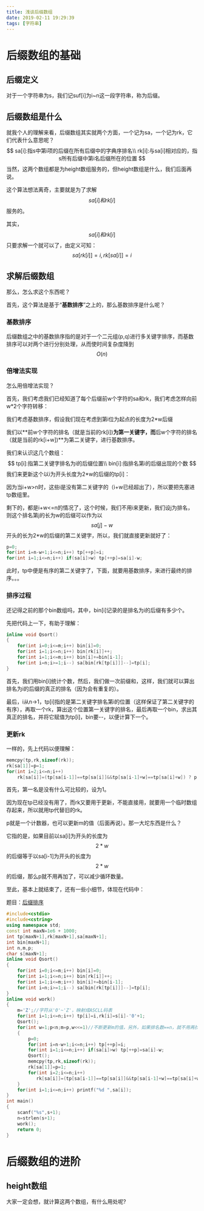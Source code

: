 ```yaml
---
title: 浅谈后缀数组
date: 2019-02-11 19:29:39
tags: [字符串]
---
```


# 后缀数组的基础

## 后缀定义

对于一个字符串为s，我们记suf[i]为i~n这一段字符串，称为后缀。

## 后缀数组是什么

就我个人的理解来看，后缀数组其实就两个方面，一个记为sa，一个记为rk，它们代表什么意思呢？
$$
sa[i]:指s中第i项的后缀在所有后缀中的字典序排名\\
rk[i]:与sa[i]相对应的，指s所有后缀中第i名后缀所在的位置
$$
当然，这两个数组都是为height数组服务的，但height数组是什么，我们后面再说。

这个算法想法离奇，主要就是为了求解$$sa[i]和rk[i]$$服务的。

其实，$$sa[i]和rk[i]$$只要求解一个就可以了，由定义可知：
$$
sa[rk[i]]=i,rk[sa[i]]=i
$$

## 求解后缀数组

那么，怎么求这个东西呢？

首先，这个算法是基于“**基数排序**”之上的，那么基数排序是什么呢？

### 基数排序

后缀数组之中的基数排序指的是对于一个二元组(p,q)进行多关键字排序，而基数排序可以对两个进行分别处理，从而使时间复杂度降到$$O(n)$$

### 倍增法实现

怎么用倍增法实现？

首先，我们考虑我们已经知道了每个后缀前w个字符的sa和rk，我们考虑怎样向前w*2个字符转移：

我们考虑基数排序，假设我们现在考虑到第i位为起点的长度为2*w后缀

我们以**前w个字符的排名（就是当前的rk[i])**为第一关键字，而**后w个字符的排名（就是当前的rk[i+w])**为第二关键字，进行基数排序。

我们来认识这几个数组：
$$
tp[i]:指第二关键字排名为i的后缀位置\\
bin[i]:指排名第i的后缀出现的个数
$$
我们来更新这个以i为开头长度为2*w的后缀的tp[i]：

因为当i+w>n时，这些i是没有第二关键字的（i+w已经超出了），所以要把先塞进tp数组里。

剩下的，都是i+w<=n的情况了，这个时候，我们不用i来更新，我们设j为排名，则这个排名第j的长为w的后缀可以作为以$$sa[j]-w$$开头的长为2*w的后缀的第二关键字，所以，我们就直接更新就好了：

```c++
p=0;
for(int i=n-w+1;i<=n;i++) tp[++p]=i;
for(int i=1;i<=n;i++) if(sa[i]>w) tp[++p]=sa[i]-w;
```

此时，tp中便是有序的第二关键字了，下面，就要用基数排序，来进行最终的排序。。。

### 排序过程

还记得之前的那个bin数组吗，其中，bin[i]记录的是排名为i的后缀有多少个。

先把代码上一下，有助于理解：

```c++
inline void Qsort()
{
    for(int i=0;i<=m;i++) bin[i]=0;
    for(int i=1;i<=n;i++) bin[rk[i]]++;
    for(int i=1;i<=m;i++) bin[i]+=bin[i-1];
    for(int i=n;i>=1;i--) sa[bin[rk[tp[i]]]--]=tp[i];
}
```

首先，我们用bin[i]统计个数，然后，我们做一次前缀和，这样，我们就可以算出排名为i的后缀的真正的排名（因为会有重复的）。

最后，i从n->1，tp[i]指的是第二关键字排名第i的位置（这样保证了第二关键字的有序），再取一个rk，算出这个位置第一关键字的排名，最后再取一个bin，求出其真正的排名，并将它赋值为tp[i]，bin要--，以便计算下一个。

### 更新rk

一样的，先上代码以便理解：

```cpp
memcpy(tp,rk,sizeof(rk));
rk[sa[1]]=p=1;
for(int i=2;i<=n;i++)
   	rk[sa[i]]=(tp[sa[i-1]]==tp[sa[i]]&&tp[sa[i-1]+w]==tp[sa[i]+w]) ? p : ++p;
```

首先，第一名是没有什么可比较的，设为1。

因为现在tp已经没有用了，而rk又要用于更新，不能直接用，就要用一个临时数组存起来，所以就用tp代替旧的rk。

p就是一个计数器，也可以更新m的值（后面再说）。那一大坨东西是什么？

它指的是，如果目前以sa[i]为开头的长度为$$2*w$$的后缀等于以sa[i-1]为开头的长度为$$2*w$$的后缀，那么p就不用再加了，可以减少循环数量。

至此，基本上就结束了，还有一些小细节，体现在代码中：

题目：[后缀排序](https://www.luogu.org/problemnew/show/P3809)

```c++
#include<cstdio>
#include<cstring>
using namespace std;
const int maxN=1e6 + 1000;
int tp[maxN+1],rk[maxN+1],sa[maxN+1];
int bin[maxN+1];
int n,m,p;
char s[maxN+1];
inline void Qsort()
{
    for(int i=0;i<=m;i++) bin[i]=0;
    for(int i=1;i<=n;i++) bin[rk[i]]++;
    for(int i=1;i<=m;i++) bin[i]+=bin[i-1];
    for(int i=n;i>=1;i--) sa[bin[rk[tp[i]]]--]=tp[i];
}
inline void work()
{
    m='Z';//字符从'0'~'Z'，映射成ASCLL码表
    for(int i=1;i<=n;i++) tp[i]=i,rk[i]=s[i]-'0'+1;
    Qsort();
    for(int w=1;p<n;m=p,w<<=1)//不断更新m的值，另外，如果排名数==n，就不用再找了
    {
        p=0;
        for(int i=n-w+1;i<=n;i++) tp[++p]=i;
        for(int i=1;i<=n;i++) if(sa[i]>w) tp[++p]=sa[i]-w;
        Qsort();
        memcpy(tp,rk,sizeof(rk));
        rk[sa[1]]=p=1;
        for(int i=2;i<=n;i++)
           rk[sa[i]]=(tp[sa[i-1]]==tp[sa[i]]&&tp[sa[i-1]+w]==tp[sa[i]+w]) ? p : ++p;
    }
    for(int i=1;i<=n;i++) printf("%d ",sa[i]);
}
int main()
{
    scanf("%s",s+1);
    n=strlen(s+1);
    work();
    return 0;
}
```

# 后缀数组的进阶

## height数组

大家一定会想，就计算这两个数组，有什么用处呢?





